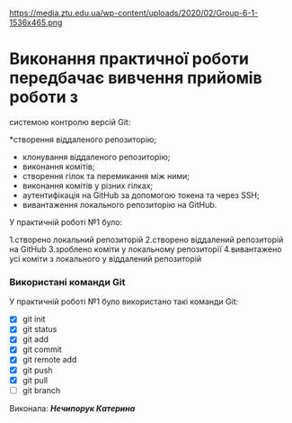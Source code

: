 https://media.ztu.edu.ua/wp-content/uploads/2020/02/Group-6-1-1536x465.png
# Виконання практичної роботи передбачає вивчення прийомів роботи з
системою контролю версій Git:

*створення віддаленого репозиторію;
* клонування віддаленого репозиторію;
* виконання комітів;
* створення гілок та перемикання між ними;
* виконання комітів у різних гілках;
* аутентифікація на GitHub за допомогою токена та через SSH;
* вивантаження локального репозиторію на GitHub.

У практичній роботі №1 було:

1.створено локальний репозиторій
2.створено віддалений репозиторій на GitHub
3.зроблено коміти у локальному репозиторії
4.вивантажено усі коміти з локального у віддалений репозиторій

### Використані команди Git ###
У практичній роботі №1 було використано такі команди Git:

 - [x] git init
 - [x] git status
 - [x] git add
 - [x] git commit
 - [x] git remote add
 - [x] git push
 - [x] git pull
 - [ ] git branch

Виконала: ***Нечипорук Катерина***
